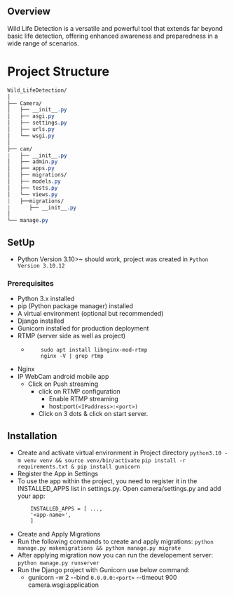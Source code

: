 ## Overview
Wild Life Detection is a versatile and powerful tool that extends far beyond basic life detection, offering enhanced awareness and preparedness in a wide range of scenarios.
# Project Structure
```scss
Wild_LifeDetection/
│
├── Camera/
│   ├── __init__.py
│   ├── asgi.py
│   ├── settings.py
│   ├── urls.py
│   └── wsgi.py
│
├── cam/
|   ├── __init__.py
│   ├── admin.py
│   ├── apps.py
│   ├── migrations/
│   ├── models.py
│   ├── tests.py
│   └── views.py
|   ├──migrations/
|      ├── __init__.py
│
└── manage.py
```
## SetUp
- Python Version 3.10>~ should work, project was created in `Python Version 3.10.12`
### Prerequisites
- Python 3.x installed
- pip (Python package manager) installed
- A virtual environment (optional but recommended)
- Django installed
- Gunicorn installed for production deployment
- RTMP (server side as well as project)
  - ``` sudo apt update
        sudo apt install libnginx-mod-rtmp
        nginx -V | grep rtmp
    ```
- Nginx
- IP WebCam android mobile app
  - Click on Push streaming
    - click on RTMP configuration
      - Enable RTMP streaming
      - host:port`(<IPaddress>:<port>)`
    - Click on 3 dots & click on start server.
## Installation
- Create and activate virtual environment in Project directory
  `python3.10 -m venv venv && source venv/bin/activate`
  `pip install -r requirements.txt & pip install gunicorn`
- Register the App in Settings
- To use the app within the project, you need to register it in the INSTALLED_APPS list in settings.py. Open camera/settings.py and add your app: 
    ```
        INSTALLED_APPS = [ ...,
        '<app-name>',
        ]
    ```
- Create and Apply Migrations
- Run the following commands to create and apply migrations:
```python manage.py makemigrations && python manage.py migrate ```
- After applying migration now you can run the developement server:
    `python manage.py runserver`
- Run the Django project with Gunicorn use below command:
  - gunicorn -w 2 --bind `0.0.0.0:<port>` --timeout 900 camera.wsgi:application


